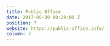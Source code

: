 ```yaml
---
title: Public Office
date: 2017-06-30 00:29:00 Z
position: 7
website: https://public-office.info/
column: 3
---
```


